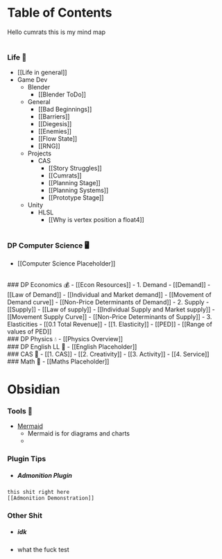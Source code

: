 # Table of Contents
Hello cumrats this is my mind map 
<br><br>
### Life 🤨
- [[Life in general]]
- Game Dev
	- Blender
		- [[Blender ToDo]]
	- General
		- [[Bad Beginnings]]
		- [[Barriers]]
		- [[Diegesis]]
		- [[Enemies]]
		- [[Flow State]]
		- [[RNG]]
	- Projects
		- CAS
			- [[Story Struggles]]
			- [[Cumrats]]
			- [[Planning Stage]]
			- [[Planning Systems]]
			- [[Prototype Stage]]
	- Unity
		- HLSL
			- [[Why is vertex position a float4]]
			 <br>
### DP Computer Science 🖥️
- [[Computer Science Placeholder]]
 <br>
### DP Economics 💰
- [[Econ Resources]]
- 1. Demand
	- [[Demand]]
	- [[Law of Demand]]
	- [[Individual and Market demand]]
	- [[Movement of Demand curve]]
	- [[Non-Price Determinants of Demand]]
- 2. Supply
	- [[Supply]]
	- [[Law of supply]]
	- [[Individual Supply and Market supply]]
	- [[Movement Supply Curve]]
	- [[Non-Price Determinants of Supply]]
- 3. Elasticities
	- [[0.1 Total Revenue]]
	- [[1. Elasticity]]
	- [[PED]]
	- [[Range of values of PED]]
	 <br>
### DP Physics 💧
- [[Physics Overview]]
 <br>
### DP English LL 🙂
- [[English Placeholder]]
 <br>
### CAS 🧠
- [[1. CAS]]
- [[2. Creativity]]
- [[3. Activity]]
- [[4. Service]]
 <br>
### Math 🔢
- [[Maths Placeholder]]
<br>

# Obsidian
### Tools 🔨
- [Mermaid](https://mermaid-js.github.io/mermaid-live-editor/edit)
	- Mermaid is for diagrams and charts
	- 

### Plugin Tips
- ##### Admonition Plugin
```ad-note
this shit right here
[[Admonition Demonstration]]
```

### Other Shit
- ##### idk
- what the fuck test


